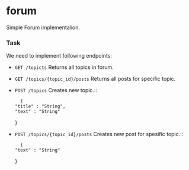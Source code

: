 # forum
Simple Forum implementalion.

### Task

We need to implement following endpoints:

* ```GET /topicts``` Returns all topics in forum.
* ```GET /topics/{topic_id}/posts``` Returns all posts for specific topic.
* ```POST /topics``` Creates new topic.::

        {
	  "title" : "String",
	  "text" : "String"
	}

* ```POST /topics/{topic_id}/posts``` Creates new post for spesific topic.::

        {
	  "text" : "String"
	}
	
